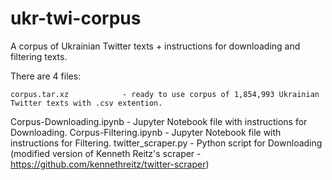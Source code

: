 # ukr-twi-corpus
A corpus of Ukrainian Twitter texts + instructions for downloading and filtering texts.

There are 4 files:

 	corpus.tar.xz            - ready to use corpus of 1,854,993 Ukrainian Twitter texts with .csv extention. 
  Corpus-Downloading.ipynb - Jupyter Notebook file with instructions for Downloading.
	Corpus-Filtering.ipynb 	 - Jupyter Notebook file with instructions for Filtering.
	twitter_scraper.py       - Python script for Downloading (modified version of Kenneth Reitz's scraper - https://github.com/kennethreitz/twitter-scraper)
